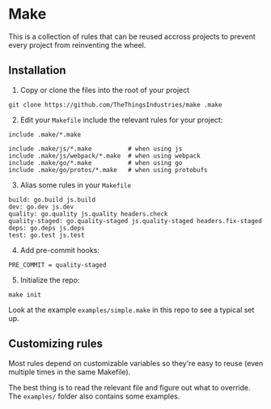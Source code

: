 
# Make

This is a collection of rules that can be reused accross projects to prevent
every project from reinventing the wheel.

## Installation

1. Copy or clone the files into the root of your project
  ```
  git clone https://github.com/TheThingsIndustries/make .make
  ```

2. Edit your `Makefile` include the relevant rules for your project:
  ```
  include .make/*.make

  include .make/js/*.make          # when using js
  include .make/js/webpack/*.make  # when using webpack
  include .make/go/*.make          # when using go
  include .make/go/protos/*.make   # when using protobufs
  ```

3. Alias some rules in your `Makefile`
  ```
  build: go.build js.build
  dev: go.dev js.dev
  quality: go.quality js.quality headers.check
  quality-staged: go.quality-staged js.quality-staged headers.fix-staged
  deps: go.deps js.deps
  test: go.test js.test
  ```

4. Add pre-commit hooks:
  ```
  PRE_COMMIT = quality-staged
  ```

5. Initialize the repo:
  ```
  make init
  ```

Look at the example `examples/simple.make` in this repo to see a typical set up.

## Customizing rules

Most rules depend on customizable variables so they're easy to reuse (even
multiple times in the same Makefile).

The best thing is to read the relevant file and figure out what to override.
The `examples/` folder also contains some examples.

